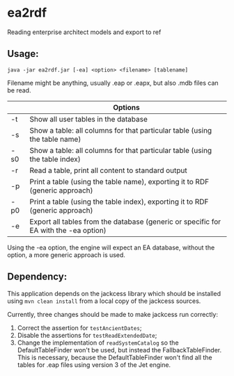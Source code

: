 # ea2rdf
Reading enterprise architect models and export to ref

## Usage:

```
java -jar ea2rdf.jar [-ea] <option> <filename> [tablename]
```

Filename might be anything, usually .eap or .eapx, but also .mdb files can be read.

| |Options|
|-|-------|
| -t | Show all user tables in the database |
| -s | Show a table: all columns for that particular table (using the table name) |
| -s0 | Show a table: all columns for that particular table (using the table index) |
| -r | Read a table, print all content to standard output |
| -p | Print a table (using the table name), exporting it to RDF (generic approach) |
| -p0 | Print a table (using the table index), exporting it to RDF (generic approach) |
| -e | Export all tables from the database (generic or specific for EA with the -ea option) |

Using the -ea option, the engine will expect an EA database, without the option, a more generic approach is used.

## Dependency:

This application depends on the jackcess library which should be installed using `mvn clean install` from a local copy of the jackcess sources.

Currently, three changes should be made to make jackcess run correctly:
1. Correct the assertion for `testAncientDates`;
2. Disable the assertions for `testReadExtendedDate`;
3. Change the implementation of `readSystemCatalog` so the DefaultTableFinder won't be used, but instead the FallbackTableFinder. This is necessary, because the DefaultTableFinder won't find all the tables for .eap files using version 3 of the Jet engine.
